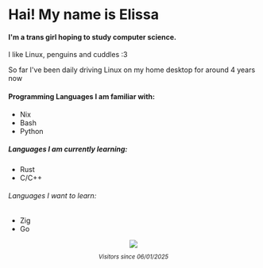# Hai! My name is Elissa

#### I'm a trans girl hoping to study computer science.
I like Linux, penguins and cuddles :3 

So far I've been daily driving Linux on my home desktop for around 4 years now



#### Programming Languages I am familiar with:

- Nix
- Bash
- Python
  
##### Languages I am currently learning:

- Rust
- C/C++

###### Languages I want to learn:

- Zig
- Go


<div align="center">
  <img src="https://count.getloli.com/@blahai?name=blahai&theme=gelbooru&darkmode=auto"/>
</div>
<sub>
    <p align="center">
        <i>
            Visitors since 06/01/2025
        </i>
    </p>
</sub>
